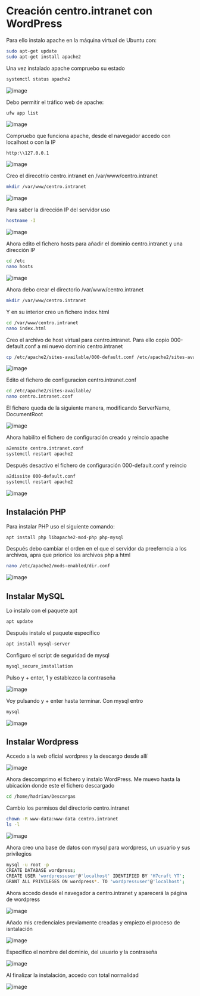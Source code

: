 # Creación centro.intranet con WordPress

Para ello instalo apache en la máquina virtual de Ubuntu con:
```bash
sudo apt-get update
sudo apt-get install apache2
```
Una vez instalado apache compruebo su estado

```bash
systemctl status apache2
```

![image](https://user-images.githubusercontent.com/91189372/204859449-50560a95-623b-4c41-bff4-8d0de019dc52.png)

Debo permitir el tráfico web de apache:

```bash
ufw app list
```

![image](https://user-images.githubusercontent.com/91189372/204860207-3b120006-ff2c-41ad-bd76-73f29e00aa7d.png)

Compruebo que funciona apache, desde el navegador accedo con localhost o con la IP

```
http:\\127.0.0.1
```

![image](https://user-images.githubusercontent.com/91189372/204860829-6f040517-e1ec-44cb-ab23-d028ce8a2495.png)

Creo el direcotrio centro.intranet en /var/www/centro.intranet

```bash
mkdir /var/www/centro.intranet
```

![image](https://user-images.githubusercontent.com/91189372/204861760-b168f723-fed4-4a8a-b711-ab9855edf235.png)

Para saber la dirección IP del servidor uso

```bash
hostname -I
```

![image](https://user-images.githubusercontent.com/91189372/204862773-0e465124-5aa8-4872-b0c9-8a3b52c510bb.png)


Ahora edito el fichero hosts para añadir el dominio centro.intranet y una dirección IP

```bash
cd /etc
nano hosts
```

![image](https://user-images.githubusercontent.com/91189372/204862961-6fa37ed0-2568-4406-8215-4a60dd2d9f6a.png)

Ahora debo crear el directorio /var/www/centro.intranet

```bash
mkdir /var/www/centro.intranet
```

Y en su interior creo un fichero index.html 

```bash
cd /var/www/centro.intranet
nano index.html
```

Creo el archivo de host virtual para centro.intranet. Para ello copio 000-default.conf a mi nuevo dominio centro.intranet

```bash
cp /etc/apache2/sites-available/000-default.conf /etc/apache2/sites-available/centro.intranet.conf
```

![image](https://user-images.githubusercontent.com/91189372/204865854-0a17bde3-fd3e-4fda-a502-38c655c53abf.png)

Edito el fichero de configuracion centro.intranet.conf 

```bash
cd /etc/apache2/sites-available/
nano centro.intranet.conf
```

El fichero queda de la siguiente manera, modificando ServerName, DocumentRoot

![image](https://user-images.githubusercontent.com/91189372/204866984-a76810f3-886f-4248-9c5c-e9e92c552772.png)

Ahora habilito el fichero de configuración creado y reincio apache

```bash
a2ensite centro.intranet.conf
systemctl restart apache2
```

Después desactivo el fichero de configuración 000-default.conf y reincio

```bash
a2dissite 000-default.conf
systemctl restart apache2
```

![image](https://user-images.githubusercontent.com/91189372/204868030-b91873fe-6c5e-422b-98e7-b845889afd87.png)

## Instalación PHP

Para instalar PHP uso el siguiente comando:

```bash
apt install php libapache2-mod-php php-mysql
```

Después debo cambiar el orden en el que el servidor da preeferncia a los archivos, apra que priorice los archivos php a html

```bash
nano /etc/apache2/mods-enabled/dir.conf
```

![image](https://user-images.githubusercontent.com/91189372/204871335-6bc0f7ba-0ff0-4a05-976e-f85b77c98a7e.png)


## Instalar MySQL

Lo instalo con el paquete apt

```bash
apt update
```

Después instalo el paquete específico

```bash
apt install mysql-server
```

Configuro el script de seguridad de mysql

```bash
mysql_secure_installation
```

Pulso y + enter, 1 y establezco la contraseña

![image](https://user-images.githubusercontent.com/91189372/204873546-9c405fc6-d707-479d-a496-c5358eb979a7.png)

Voy pulsando y + enter hasta terminar. Con mysql entro

```bash
mysql
```

![image](https://user-images.githubusercontent.com/91189372/204874023-336831c7-3a38-4484-bebb-f3b41c574f8e.png)


## Instalar Wordpress

Accedo a la web oficial wordpres y la descargo desde allí

![image](https://user-images.githubusercontent.com/91189372/204874446-f774b726-d1cb-44e2-a693-3374313a2cee.png)

Ahora descomprimo el fichero y instalo WordPress. Me muevo hasta la ubicación donde este el fichero descargado

```bash
cd /home/hadrian/Descargas
```

Cambio los permisos del directorio centro.intranet

```bash
chown -R www-data:www-data centro.intranet
ls -l
```

![image](https://user-images.githubusercontent.com/91189372/204880676-b8108d26-c231-45d1-a791-5ccc8c903c54.png)

Ahora creo una base de datos con mysql para wordpress, un usuario y sus privilegios

```bash
mysql -u root -p
CREATE DATABASE wordpress;
CREATE USER 'wordpressuser'@'localhost' IDENTIFIED BY 'H7craft YT';
GRANT ALL PRIVILEGES ON wordpress*. TO 'wordpressuser'@'localhost';
```

Ahora accedo desde el navegador a centro.intranet y aparecerá la página de wordpress

![image](https://user-images.githubusercontent.com/91189372/204883326-1688364c-52df-4e0a-a459-f176e2ecd6a0.png)

Añado mis credenciales previamente creadas y empiezo el proceso de isntalación

![image](https://user-images.githubusercontent.com/91189372/204883820-d46cbfd0-5cb4-4780-9605-21ad435ed1f3.png)

Especifico el nombre del dominio, del usuario y la contraseña

![image](https://user-images.githubusercontent.com/91189372/204884143-9c588ba0-bff5-43ec-ac39-412dbcba3037.png)

Al finalizar la instalación, accedo con total normalidad

![image](https://user-images.githubusercontent.com/91189372/204884322-09cf03f1-a92a-4c32-80e1-522a6a0f32b3.png)










